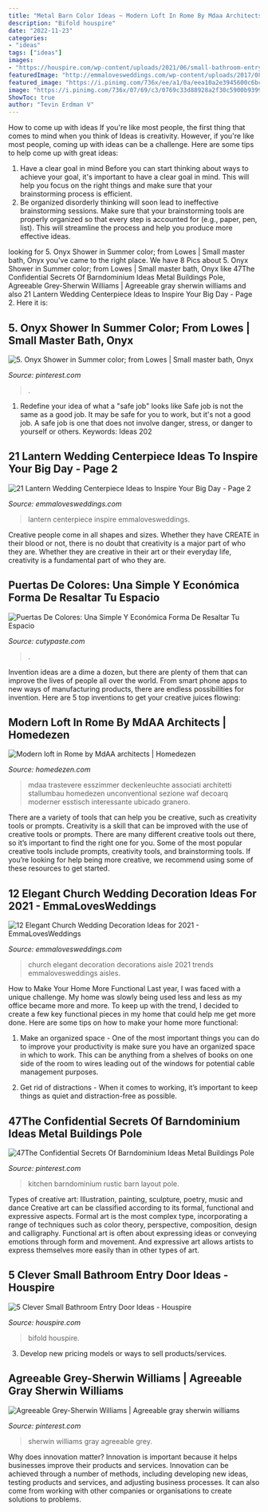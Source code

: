 ```yaml
---
title: "Metal Barn Color Ideas ~ Modern Loft In Rome By Mdaa Architects"
description: "Bifold houspire"
date: "2022-11-23"
categories:
- "ideas"
tags: ["ideas"]
images:
- "https://houspire.com/wp-content/uploads/2021/06/small-bathroom-entry-door-ideas-3.png"
featuredImage: "http://emmalovesweddings.com/wp-content/uploads/2017/08/lantern-wedding-centerpiece-ideas.jpg"
featured_image: "https://i.pinimg.com/736x/ee/a1/0a/eea10a2e3945600c6bc2cf9d8aa0f1c8.jpg"
image: "https://i.pinimg.com/736x/07/69/c3/0769c33d88928a2f30c5900b9399d275.jpg"
ShowToc: true
author: "Tevin Erdman V"
---
```



How to come up with ideas
If you're like most people, the first thing that comes to mind when you think of Ideas is creativity. However, if you're like most people, coming up with ideas can be a challenge. 
Here are some tips to help come up with great ideas: 
1. Have a clear goal in mind 
Before you can start thinking about ways to achieve your goal, it's important to have a clear goal in mind. This will help you focus on the right things and make sure that your brainstorming process is efficient. 
2. Be organized 
 disorderly thinking will soon lead to ineffective brainstorming sessions. Make sure that your brainstorming tools are properly organized so that every step is accounted for (e.g., paper, pen, list). This will streamline the process and help you produce more effective ideas. 

	

		
looking for 5. Onyx Shower in Summer color; from Lowes | Small master bath, Onyx you've came to the right place. We have 8 Pics about 5. Onyx Shower in Summer color; from Lowes | Small master bath, Onyx like 47The Confidential Secrets Of Barndominium Ideas Metal Buildings Pole, Agreeable Grey-Sherwin Williams | Agreeable gray sherwin williams and also 21 Lantern Wedding Centerpiece Ideas to Inspire Your Big Day - Page 2. Here it is:
		
    
## 5. Onyx Shower In Summer Color; From Lowes | Small Master Bath, Onyx

<img loading=lazy src="https://i.pinimg.com/736x/57/a2/85/57a285e5dad770f24a1b7a59b1b11d06--summer-colors-in-summer.jpg" onerror="this.onerror=null;this.src='https://tse4.mm.bing.net/th?id=OIP.tveA-fRdn_98pv7MhwFzcgHaNK&amp;pid=15.1';" alt="5. Onyx Shower in Summer color; from Lowes | Small master bath, Onyx">

_Source: pinterest.com_

>. 

	

1) Redefine your idea of what a "safe job" looks like
Safe job is not the same as a good job. It may be safe for you to work, but it's not a good job. A safe job is one that does not involve danger, stress, or danger to yourself or others. Keywords: Ideas 202
    
## 21 Lantern Wedding Centerpiece Ideas To Inspire Your Big Day - Page 2

<img loading=lazy src="http://emmalovesweddings.com/wp-content/uploads/2017/08/lantern-wedding-centerpiece-ideas.jpg" onerror="this.onerror=null;this.src='https://tse1.mm.bing.net/th?id=OIP.H3hVAZMuiQ1Xj974Kn_YqQHaLH&amp;pid=15.1';" alt="21 Lantern Wedding Centerpiece Ideas to Inspire Your Big Day - Page 2">

_Source: emmalovesweddings.com_

>lantern centerpiece inspire emmalovesweddings. 

	

Creative people come in all shapes and sizes. Whether they have CREATE in their blood or not, there is no doubt that creativity is a major part of who they are. Whether they are creative in their art or their everyday life, creativity is a fundamental part of who they are.

    
## Puertas De Colores: Una Simple Y Económica Forma De Resaltar Tu Espacio

<img loading=lazy src="http://www.cutypaste.com/wp-content/uploads/2017/05/778f0f3c1a48c24f817276e943594d07.jpg" onerror="this.onerror=null;this.src='https://tse2.mm.bing.net/th?id=OIP.fRQFLuURf4xIc-1FN0l-tgHaKW&amp;pid=15.1';" alt="Puertas De Colores: Una Simple Y Económica Forma De Resaltar Tu Espacio">

_Source: cutypaste.com_

>. 

	

Invention ideas are a dime a dozen, but there are plenty of them that can improve the lives of people all over the world. From smart phone apps to new ways of manufacturing products, there are endless possibilities for invention. Here are 5 top inventions to get your creative juices flowing: 

    
## Modern Loft In Rome By MdAA Architects | Homedezen

<img loading=lazy src="http://www.homedezen.com/wp-content/uploads/2014/10/Modern-loft-in-Rome-by-MdAA-architects-04.jpg" onerror="this.onerror=null;this.src='https://tse1.mm.bing.net/th?id=OIP.PgCH05rEIWEZ2yXq5hyU_QHaLH&amp;pid=15.1';" alt="Modern loft in Rome by MdAA architects | Homedezen">

_Source: homedezen.com_

>mdaa trastevere esszimmer deckenleuchte associati architetti stallumbau homedezen unconventional sezione waf decoarq moderner esstisch interessante ubicado granero. 

	

There are a variety of tools that can help you be creative, such as creativity tools or prompts.
Creativity is a skill that can be improved with the use of creative tools or prompts. There are many different creative tools out there, so it’s important to find the right one for you. Some of the most popular creative tools include prompts, creativity tools, and brainstorming tools. If you’re looking for help being more creative, we recommend using some of these resources to get started.

    
## 12 Elegant Church Wedding Decoration Ideas For 2021 - EmmaLovesWeddings

<img loading=lazy src="https://emmalovesweddings.com/wp-content/uploads/2020/03/elegant-church-wedding-aisle-decorations-for-2020-trends.jpg" onerror="this.onerror=null;this.src='https://tse1.mm.bing.net/th?id=OIP.B2QVGeCQSshF0ty6MGIxjAHaQD&amp;pid=15.1';" alt="12 Elegant Church Wedding Decoration Ideas for 2021 - EmmaLovesWeddings">

_Source: emmalovesweddings.com_

>church elegant decoration decorations aisle 2021 trends emmalovesweddings aisles. 

	

How to Make Your Home More Functional
Last year, I was faced with a unique challenge. My home was slowly being used less and less as my office became more and more. To keep up with the trend, I decided to create a few key functional pieces in my home that could help me get more done. Here are some tips on how to make your home more functional: 
1. Make an organized space - One of the most important things you can do to improve your productivity is make sure you have an organized space in which to work. This can be anything from a shelves of books on one side of the room to wires leading out of the windows for potential cable management purposes. 

2. Get rid of distractions - When it comes to working, it’s important to keep things as quiet and distraction-free as possible.

    
## 47The Confidential Secrets Of Barndominium Ideas Metal Buildings Pole

<img loading=lazy src="https://i.pinimg.com/736x/ee/a1/0a/eea10a2e3945600c6bc2cf9d8aa0f1c8.jpg" onerror="this.onerror=null;this.src='https://tse4.mm.bing.net/th?id=OIP.bQAIKpjj5I4JHPY3B79a0QHaKX&amp;pid=15.1';" alt="47The Confidential Secrets Of Barndominium Ideas Metal Buildings Pole">

_Source: pinterest.com_

>kitchen barndominium rustic barn layout pole. 

	

Types of creative art: Illustration, painting, sculpture, poetry, music and dance
Creative art can be classified according to its formal, functional and expressive aspects. Formal art is the most complex type, incorporating a range of techniques such as color theory, perspective, composition, design and calligraphy. Functional art is often about expressing ideas or conveying emotions through form and movement. And expressive art allows artists to express themselves more easily than in other types of art.

    
## 5 Clever Small Bathroom Entry Door Ideas - Houspire

<img loading=lazy src="https://houspire.com/wp-content/uploads/2021/06/small-bathroom-entry-door-ideas-3.png" onerror="this.onerror=null;this.src='https://tse4.mm.bing.net/th?id=OIP.VbPQebt10AYDM4u-gL7RmQAAAA&amp;pid=15.1';" alt="5 Clever Small Bathroom Entry Door Ideas - Houspire">

_Source: houspire.com_

>bifold houspire. 

	

3. Develop new pricing models or ways to sell products/services.

    
## Agreeable Grey-Sherwin Williams | Agreeable Gray Sherwin Williams

<img loading=lazy src="https://i.pinimg.com/736x/07/69/c3/0769c33d88928a2f30c5900b9399d275.jpg" onerror="this.onerror=null;this.src='https://tse3.mm.bing.net/th?id=OIP.kVva7KBxrNy2Kn5MdAJOHwHaJ3&amp;pid=15.1';" alt="Agreeable Grey-Sherwin Williams | Agreeable gray sherwin williams">

_Source: pinterest.com_

>sherwin williams gray agreeable grey. 

	

Why does innovation matter?
Innovation is important because it helps businesses improve their products and services. Innovation can be achieved through a number of methods, including developing new ideas, testing products and services, and adjusting business processes. It can also come from working with other companies or organisations to create solutions to problems.

